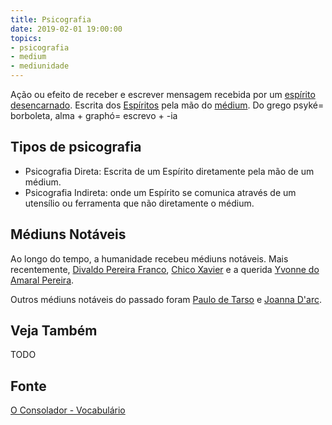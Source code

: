 ```yaml
---
title: Psicografia
date: 2019-02-01 19:00:00
topics:
- psicografia
- medium
- mediunidade
---
```


Ação ou efeito de receber e escrever mensagem recebida por um [espírito desencarnado](../desencarnado).
Escrita dos [Espíritos](../espirito) pela mão do [médium](../medium).
Do grego psyké= borboleta, alma + graphó= escrevo + -ia

## Tipos de psicografia
* Psicografia Direta: Escrita de um Espírito diretamente pela mão de um médium. 
* Psicografia Indireta: onde um Espírito se comunica através de um utensílio ou
  ferramenta que não diretamente o médium.

## Médiuns Notáveis
Ao longo do tempo, a humanidade recebeu médiuns notáveis. Mais recentemente,
[Divaldo Pereira Franco](/bio/divaldo-franco), [Chico Xavier](/bio/chico-xavier) e a
querida [Yvonne do Amaral Pereira](/bio/yvonne-pereira).

Outros médiuns notáveis do passado foram [Paulo de Tarso](/bio/paulo-de-tarso)
e [Joanna D'arc](/bio/joanna-darc).

## Veja Também
TODO

## Fonte
[O Consolador - Vocabulário](http://www.oconsolador.com.br/linkfixo/vocabulario/principal.html)

